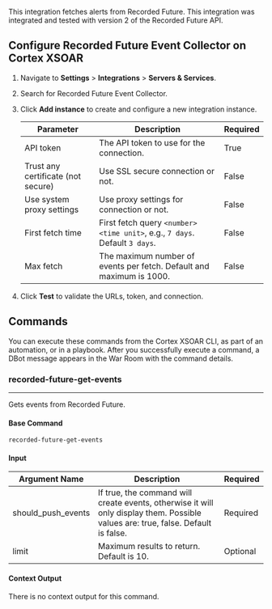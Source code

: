 This integration fetches alerts from Recorded Future.
This integration was integrated and tested with version 2 of the Recorded Future API.

## Configure Recorded Future Event Collector on Cortex XSOAR

1. Navigate to **Settings** > **Integrations** > **Servers & Services**.
2. Search for Recorded Future Event Collector.
3. Click **Add instance** to create and configure a new integration instance.

    | **Parameter** | **Description** | **Required** |
    | --- | --- | --- |
    | API token | The API token to use for the connection. | True |
    | Trust any certificate (not secure) | Use SSL secure connection or not. | False |
    | Use system proxy settings | Use proxy settings for connection or not. | False |
    | First fetch time |  First fetch query `<number> <time unit>`, e.g., `7 days`. Default `3 days`. | False |
    | Max fetch | The maximum number of events per fetch. Default and maximum is 1000. | False |

4. Click **Test** to validate the URLs, token, and connection.

## Commands

You can execute these commands from the Cortex XSOAR CLI, as part of an automation, or in a playbook.
After you successfully execute a command, a DBot message appears in the War Room with the command details.

### recorded-future-get-events

***
Gets events from Recorded Future.

#### Base Command

`recorded-future-get-events`

#### Input

| **Argument Name** | **Description** | **Required** |
| --- | --- | --- |
| should_push_events | If true, the command will create events, otherwise it will only display them. Possible values are: true, false. Default is false. | Required | 
| limit | Maximum results to return. Default is 10. | Optional | 

#### Context Output

There is no context output for this command.